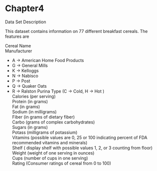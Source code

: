 # Chapter4
Data Set Description

This dataset contains information on 77 different breakfast cereals. The features are </br>

Cereal Name</br>
Manufacturer</br>
* A -> American Home Food Products
* G -> General Mills
* K -> Kelloggs
* N -> Nabisco
* P -> Post
* Q -> Quaker Oats
* R -> Ralston Purina
Type (C -> Cold, H -> Hot )</br>
Calories (per serving)</br>
Protein (in grams)</br>
Fat (in grams)</br>
Sodium (in milligrams)</br>
Fiber (in grams of dietary fiber)</br>
Carbo (grams of complex carbohydrates)</br>
Sugars (in grams)</br>
Potass (milligrams of potassium)</br>
Vitamins (possible values are 0, 25 or 100 indicating percent of FDA recommended vitamins and minerals)</br>
Shelf ( display shelf with possible values 1, 2, or 3 counting from floor)</br>
Weight (weight of one serving in ounces)</br>
Cups (number of cups in one serving)</br>
Rating (Consumer ratings of cereal from 0 to 100)</br>
